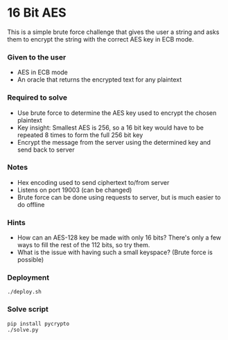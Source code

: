 # 16 Bit AES

This is a simple brute force challenge that gives the user a string and asks them to encrypt the string with the correct AES key in ECB mode.

### Given to the user
  * AES in ECB mode
  * An oracle that returns the encrypted text for any plaintext

### Required to solve
  * Use brute force to determine the AES key used to encrypt the chosen plaintext
  * Key insight: Smallest AES is 256, so a 16 bit key would have to be repeated 8 times to form the full 256 bit key
  * Encrypt the message from the server using the determined key and send back to server

### Notes
  * Hex encoding used to send ciphertext to/from server
  * Listens on port 19003 (can be changed)
  * Brute force can be done using requests to server, but is much easier to do offline

### Hints
  * How can an AES-128 key be made with only 16 bits?  There's only a few ways to fill the rest of the 112 bits, so try them.
  * What is the issue with having such a small keyspace? (Brute force is possible)

### Deployment
```
./deploy.sh
```

### Solve script
```
pip install pycrypto
./solve.py
```
